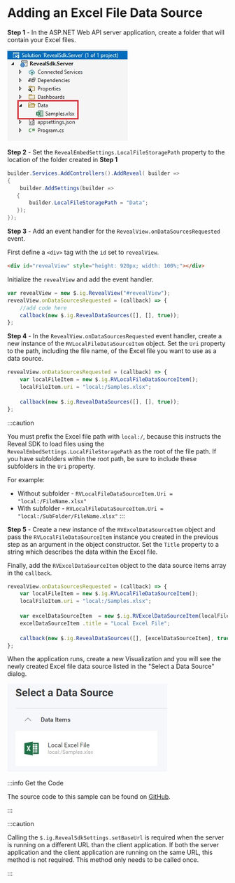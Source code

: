 # Adding an Excel File Data Source

**Step 1** - In the ASP.NET Web API server application, create a folder that will contain your Excel files.

![](images/excel-file-folder.jpg)

**Step 2** - Set the `RevealEmbedSettings.LocalFileStoragePath` property to the location of the folder created in **Step 1**

```cs
builder.Services.AddControllers().AddReveal( builder =>
{
    builder.AddSettings(builder =>
   {
       builder.LocalFileStoragePath = "Data";
   });
});
```

**Step 3** - Add an event handler for the `RevealView.onDataSourcesRequested` event.

First define a `<div>` tag with the `id` set to `revealView`.

```html
<div id="revealView" style="height: 920px; width: 100%;"></div>
```

Initialize the `revealView` and add the event handler.

```js
var revealView = new $.ig.RevealView("#revealView");
revealView.onDataSourcesRequested = (callback) => {
    //add code here
    callback(new $.ig.RevealDataSources([], [], true));
};
```

**Step 4** - In the `RevealView.onDataSourcesRequested` event handler, create a new instance of the `RVLocalFileDataSourceItem` object. Set the `Uri` property to the path, including the file name, of the Excel file you want to use as a data source.

```js
revealView.onDataSourcesRequested = (callback) => {
    var localFileItem = new $.ig.RVLocalFileDataSourceItem();
    localFileItem.uri = "local:/Samples.xlsx";

    callback(new $.ig.RevealDataSources([], [], true));
};
```

:::caution

You must prefix the Excel file path with `local:/`, because this instructs the Reveal SDK to load files using the `RevealEmbedSettings.LocalFileStoragePath` as the root of the file path. If you have subfolders within the root path, be sure to include these subfolders in the `Uri` property.

For example:
 * Without subfolder - `RVLocalFileDataSourceItem.Uri = "local:/FileName.xlsx"`
 * With subfolder - `RVLocalFileDataSourceItem.Uri = "local:/SubFolder/FileName.xlsx"`
:::

**Step 5** - Create a new instance of the `RVExcelDataSourceItem` object and pass the `RVLocalFileDataSourceItem` instance you created in the previous step as an argument in the object constructor. Set the `Title` property to a string which describes the data within the Excel file.

Finally, add the `RVExcelDataSourceItem` object to the data source items array in the `callback`.

```js
revealView.onDataSourcesRequested = (callback) => {
    var localFileItem = new $.ig.RVLocalFileDataSourceItem();
    localFileItem.uri = "local:/Samples.xlsx";

    var excelDataSourceItem  = new $.ig.RVExcelDataSourceItem(localFileItem);
    excelDataSourceItem .title = "Local Excel File";

    callback(new $.ig.RevealDataSources([], [excelDataSourceItem], true));
};
```

When the application runs, create a new Visualization and you will see the newly created Excel file data source listed in the "Select a Data Source" dialog.

![](images/excel-file-data-source.jpg)

:::info Get the Code

The source code to this sample can be found on [GitHub](https://github.com/RevealBi/sdk-samples-javascript/tree/main/AddingDataSources/ExcelFile).

:::

:::caution

Calling the `$.ig.RevealSdkSettings.setBaseUrl` is required when the server is running on a different URL than the client application. If both the server application and the client application are running on the same URL, this method is not required. This method only needs to be called once.

:::
